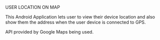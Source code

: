 USER LOCATION ON MAP

This Android Application lets user to view their device location and also show them the address when the user device is connected to GPS.

API provided by Google Maps being used.
